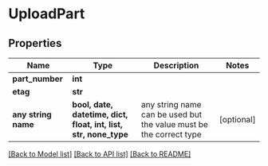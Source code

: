 # UploadPart


## Properties
Name | Type | Description | Notes
------------ | ------------- | ------------- | -------------
**part_number** | **int** |  | 
**etag** | **str** |  | 
**any string name** | **bool, date, datetime, dict, float, int, list, str, none_type** | any string name can be used but the value must be the correct type | [optional]

[[Back to Model list]](../README.md#documentation-for-models) [[Back to API list]](../README.md#documentation-for-api-endpoints) [[Back to README]](../README.md)


